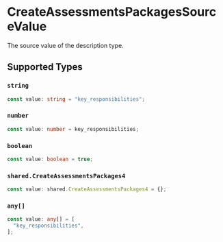 # CreateAssessmentsPackagesSourceValue

The source value of the description type.


## Supported Types

### `string`

```typescript
const value: string = "key_responsibilities";
```

### `number`

```typescript
const value: number = key_responsibilities;
```

### `boolean`

```typescript
const value: boolean = true;
```

### `shared.CreateAssessmentsPackages4`

```typescript
const value: shared.CreateAssessmentsPackages4 = {};
```

### `any[]`

```typescript
const value: any[] = [
  "key_responsibilities",
];
```

